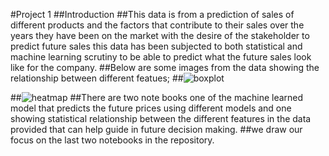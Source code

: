 #Project 1
##Introduction
##This data is from a prediction of sales of different products and the factors that contribute to their sales over the years they have been on the market with the desire of the stakeholder to predict future sales this data has been subjected to both statistical and machine learning scrutiny to be able to predict what the future sales look like for the company.
##Below are some images from the data showing the relationship between different featues;
##![boxplot](https://github.com/Nanungi/Prediction-of-Product-Sales/assets/162002009/d0209ae2-2e8f-4673-ade6-f0901544bef4)

##![heatmap](https://github.com/Nanungi/Prediction-of-Product-Sales/assets/162002009/2fc14d64-3be6-42d6-aeff-28da89c71615)
##There are two note books one of the machine learned model that predicts the future prices using different models and one showing statistical relationship between the different features in the data provided that can help guide in future decision making.
##we draw our focus on the last two notebooks in the repository.
